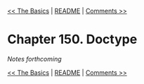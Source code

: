 [&lt;&lt; The Basics](ch149-the-basics.md) | [README](README.md) | [Comments &gt;&gt;](ch151-comments.md)

# Chapter 150. Doctype

*Notes forthcoming*

[&lt;&lt; The Basics](ch149-the-basics.md) | [README](README.md) | [Comments &gt;&gt;](ch151-comments.md)